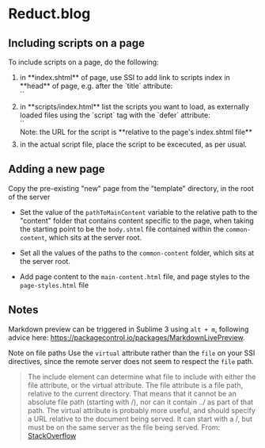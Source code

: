 # Reduct.blog


## Including scripts on a page
To include scripts on a page, do the following:<ol>
<li style="margin-bottom: 0.5rem">in **index.shtml** of page, use SSI to add link to scripts index in **head** of page, e.g. after the `title` attribute:
<br/>`<!--#include virtual="scripts/index.html" -->` 
</li>
<li style="margin-bottom: 0.5rem">in **scripts/index.html** list the scripts you want to load, as externally loaded files using the `script` tag with the `defer` attribute:<br/>`<script src="scripts/main.js" defer></script>`
<br style="margin-top: 0.5rem"/>Note: the URL for the script is **relative to the page's index.shtml file**
</li>
<li style="margin-bottom: 0.5rem">in the actual script file, place the script to be excecuted, as per usual.</li>
</ol>

## Adding a new page
Copy the pre-existing "new" page from the "template" directory, in the root of the server
- Set the value of the `pathToMainContent` variable to the relative path to the "content" folder that contains content specific to the page, when taking the starting point to be the `body.shtml` file contained within the `common-content`, which sits at the server root.

- Set all the values of the paths to the `common-content` folder, which sits at the server root. 


- Add page content to the `main-content.html` file, and page styles to the `page-styles.html` file

## Notes
Markdown preview can be triggered in Sublime 3 using `alt + m`, following advice here: https://packagecontrol.io/packages/MarkdownLivePreview.

Note on file paths
Use the <code>virtual</code> attribute rather than the <code>file</code> on your SSI directives, since the remote server does not seem to respect the <code>file</code> path.
<blockquote>The include element can determine what file to include with either the file attribute, or the virtual attribute. The file attribute is a file path, relative to the current directory. That means that it cannot be an absolute file path (starting with /), nor can it contain ../ as part of that path. The virtual attribute is probably more useful, and should specify a URL relative to the document being served. It can start with a /, but must be on the same server as the file being served. 
From: <a href="https://stackoverflow.com/questions/33491712/ssi-include-virtual-relative-path-not-working#34486412">StackOverflow</a>
</blockquote>